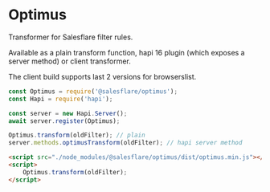 # Optimus

Transformer for Salesflare filter rules.

Available as a plain transform function, hapi 16 plugin (which exposes a server method) or client transformer.

The client build supports last 2 versions for browserslist.

```js
const Optimus = require('@salesflare/optimus');
const Hapi = require('hapi');

const server = new Hapi.Server();
await server.register(Optimus);

Optimus.transform(oldFilter); // plain
server.methods.optimusTransform(oldFilter); // hapi server method
```

```html
<script src="./node_modules/@salesflare/optimus/dist/optimus.min.js"></script>
<script>
    Optimus.transform(oldFilter);
</script>
```
